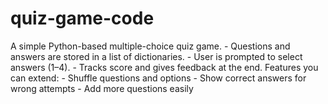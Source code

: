 # quiz-game-code
A simple Python-based multiple-choice quiz game. - Questions and answers are stored in a list of dictionaries. - User is prompted to select answers (1–4). - Tracks score and gives feedback at the end.  Features you can extend: - Shuffle questions and options - Show correct answers for wrong attempts - Add more questions easily
